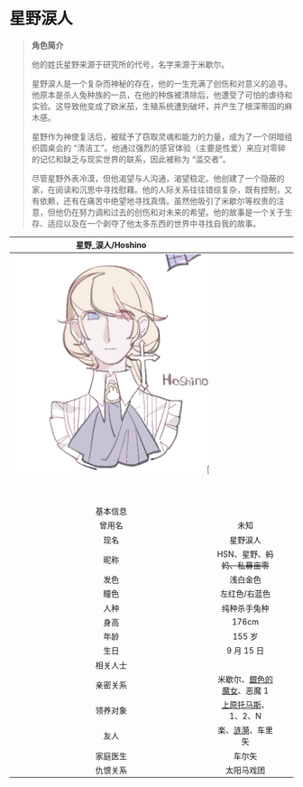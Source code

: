 # 星野涙人

> **角色简介**
>
> 他的姓氏星野来源于研究所的代号，名字来源于米歇尔。
>
> 星野涙人是一个复杂而神秘的存在，他的一生充满了创伤和对意义的追寻。他原本是杀人兔种族的一员，在他的种族被清除后，他遭受了可怕的虐待和实验。这导致他变成了欧米茄，生殖系统遭到破坏，并产生了根深蒂固的麻木感。
>
> 星野作为神使复活后，被赋予了窃取灵魂和能力的力量，成为了一个阴暗组织圆桌会的 “清洁工”。他通过强烈的感官体验（主要是性爱）来应对零碎的记忆和缺乏与现实世界的联系，因此被称为 “滥交者”。
>
> 尽管星野外表冷漠，但他渴望与人沟通，渴望稳定。他创建了一个隐蔽的家，在阅读和沉思中寻找慰藉。他的人际关系往往错综复杂，既有控制，又有依赖，还有在痛苦中绝望地寻找真情。虽然他吸引了米歇尔等权贵的注意，但他仍在努力调和过去的创伤和对未来的希望。他的故事是一个关于生存、适应以及在一个剥夺了他太多东西的世界中寻找自我的故事。

|星野_涙人/Hoshino<br />||||
| :---------------------------------------------------------------------------------------------------------------------------------------------------: | :---------------------------------------------: | ----------------------| ----------------------|
|​![IMG_0882](assets/IMG_0882-20250309035508-a3e74i5.jpg "只有这张脸比较好看还上色的了。饶了我")​||||
|||||
|||||
|||||
|||||
|||||
|||||
|||||
|||||
|||||
|基本信息<br />||||
|曾用名|未知|||
|现名|星野涙人|||
|昵称|HSN、星野、~~妈妈、私募亩零~~|||
|发色|浅白金色<br />|||
|瞳色|左红色/右蓝色<br />|||
|人种|纯种杀手兔种<br />|||
|身高|176cm<br />|||
|年龄|155 岁<br />|||
|生日|9 月 15 日<br />|||
|相关人士<br />||||
|亲密关系|米歇尔、[銀色的魔女](銀色的魔女.md)、恶魔 1<br />|||
|领养对象|[上原托马斯](上原托马斯.md)、1、2、N|||
|友人|楽、[涟漪](涟漪.md)、车里矢|||
|家庭医生|车尔矢|||
|仇恨关系|太阳马戏团|||

‍
